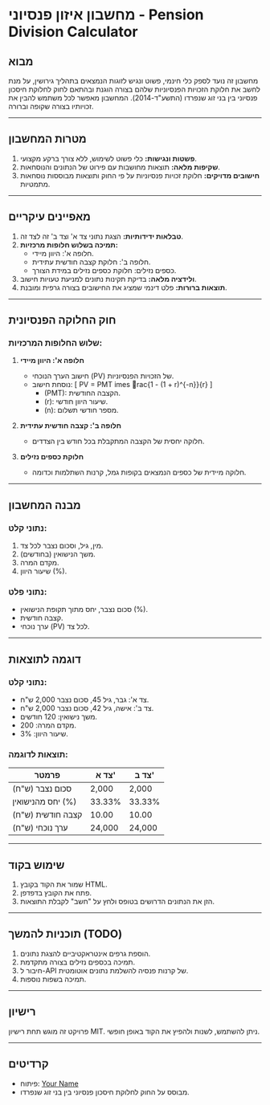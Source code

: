 
# מחשבון איזון פנסיוני - Pension Division Calculator

## מבוא
מחשבון זה נועד לספק כלי חינמי, פשוט ונגיש לזוגות הנמצאים בתהליך גירושין, על מנת לחשב את חלוקת הזכויות הפנסיוניות שלהם בצורה הוגנת ובהתאם לחוק לחלוקת חיסכון פנסיוני בין בני זוג שנפרדו (התשע"ד-2014). המחשבון מאפשר לכל משתמש להבין את זכויותיו בצורה שקופה וברורה.

---

## מטרות המחשבון
1. **פשטות ונגישות:** כלי פשוט לשימוש, ללא צורך ברקע מקצועי.
2. **שקיפות מלאה:** תוצאות מחושבות עם פירוט של הנתונים והנוסחאות.
3. **חישובים מדויקים:** חלוקת זכויות פנסיוניות על פי החוק ותוצאות מבוססות נוסחאות מתמטיות.

---

## מאפיינים עיקריים
1. **טבלאות ידידותיות:** הצגת נתוני צד א' וצד ב' זה לצד זה.
2. **תמיכה בשלוש חלופות מרכזיות:**
   - חלופה א': היוון מיידי.
   - חלופה ב': חלוקת קצבה חודשית עתידית.
   - כספים נזילים: חלוקת כספים נזילים במידת הצורך.
3. **ולידציה מלאה:** בדיקת תקינות נתונים למניעת טעויות חישוב.
4. **תוצאות ברורות:** פלט דינמי שמציג את החישובים בצורה גרפית ומובנת.

---

## חוק החלוקה הפנסיונית
### שלוש החלופות המרכזיות:
1. **חלופה א': היוון מיידי**
   - חישוב הערך הנוכחי (PV) של הזכויות הפנסיוניות.
   - נוסחת חישוב:
     \[
     PV = PMT 	imes rac{1 - (1 + r)^{-n}}{r}
     \]
     - \(PMT\): הקצבה החודשית.
     - \(r\): שיעור היוון חודשי.
     - \(n\): מספר חודשי תשלום.

2. **חלופה ב': קצבה חודשית עתידית**
   - חלוקה יחסית של הקצבה המתקבלת בכל חודש בין הצדדים.

3. **חלוקת כספים נזילים**
   - חלוקה מיידית של כספים הנמצאים בקופות גמל, קרנות השתלמות וכדומה.

---

## מבנה המחשבון
### נתוני קלט:
1. מין, גיל, וסכום נצבר לכל צד.
2. משך הנישואין (בחודשים).
3. מקדם המרה.
4. שיעור היוון (%).

### נתוני פלט:
- סכום נצבר, יחס מתוך תקופת הנישואין (%).
- קצבה חודשית.
- ערך נוכחי (PV) לכל צד.

---

## דוגמה לתוצאות
### נתוני קלט:
- צד א': גבר, גיל 45, סכום נצבר 2,000 ש"ח.
- צד ב': אישה, גיל 42, סכום נצבר 2,000 ש"ח.
- משך נישואין: 120 חודשים.
- מקדם המרה: 200.
- שיעור היוון: 3%.

### תוצאות לדוגמה:
| **פרמטר**         | **צד א'**      | **צד ב'**      |
|--------------------|----------------|----------------|
| סכום נצבר (ש"ח)   | 2,000          | 2,000          |
| יחס מהנישואין (%) | 33.33%         | 33.33%         |
| קצבה חודשית (ש"ח) | 10.00          | 10.00          |
| ערך נוכחי (ש"ח)   | 24,000         | 24,000         |

---

## שימוש בקוד
1. שמור את הקוד בקובץ HTML.
2. פתח את הקובץ בדפדפן.
3. הזן את הנתונים הדרושים בטופס ולחץ על "חשב" לקבלת התוצאות.

---

## תוכניות להמשך (TODO)
1. הוספת גרפים אינטראקטיביים להצגת נתונים.
2. תמיכה בכספים נזילים בצורה מתקדמת.
3. חיבור ל-API של קרנות פנסיה להשלמת נתונים אוטומטית.
4. תמיכה בשפות נוספות.

---

## רישיון
פרויקט זה מוגש תחת רישיון MIT. ניתן להשתמש, לשנות ולהפיץ את הקוד באופן חופשי.

---

## קרדיטים
- פיתוח: [Your Name](https://github.com/username)
- מבוסס על החוק לחלוקת חיסכון פנסיוני בין בני זוג שנפרדו.
